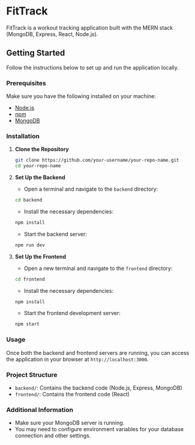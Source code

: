 # FitTrack

FitTrack is a workout tracking application built with the MERN stack (MongoDB, Express, React, Node.js).

## Getting Started

Follow the instructions below to set up and run the application locally.

### Prerequisites

Make sure you have the following installed on your machine:
- [Node.js](https://nodejs.org/)
- [npm](https://www.npmjs.com/)
- [MongoDB](https://www.mongodb.com/)

### Installation

1. **Clone the Repository**

    ```bash
    git clone https://github.com/your-username/your-repo-name.git
    cd your-repo-name
    ```

2. **Set Up the Backend**

    - Open a terminal and navigate to the `backend` directory:
    
    ```bash
    cd backend
    ```

    - Install the necessary dependencies:
    
    ```bash
    npm install
    ```

    - Start the backend server:
    
    ```bash
    npm run dev
    ```

3. **Set Up the Frontend**

    - Open a new terminal and navigate to the `frontend` directory:
    
    ```bash
    cd frontend
    ```

    - Install the necessary dependencies:
    
    ```bash
    npm install
    ```

    - Start the frontend development server:
    
    ```bash
    npm start
    ```

### Usage

Once both the backend and frontend servers are running, you can access the application in your browser at `http://localhost:3000`.

### Project Structure

- `backend/`: Contains the backend code (Node.js, Express, MongoDB)
- `frontend/`: Contains the frontend code (React)

### Additional Information

- Make sure your MongoDB server is running.
- You may need to configure environment variables for your database connection and other settings.
